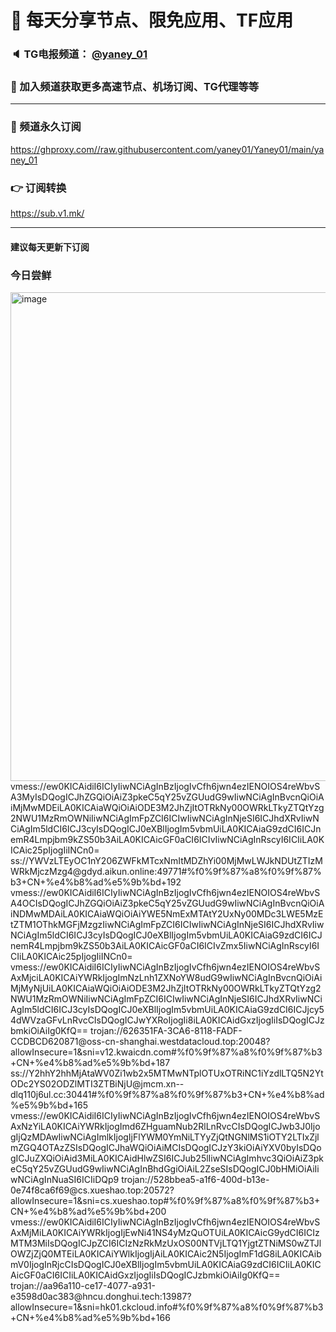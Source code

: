 # 🚀 每天分享节点、限免应用、TF应用
### 🔈 TG电报频道： [@yaney_01](https://t.me/yaney_01) 
### 🔔 加入频道获取更多高速节点、机场订阅、TG代理等等  
***
### 🔗  频道永久订阅
   https://ghproxy.com//raw.githubusercontent.com/yaney01/Yaney01/main/yaney_01
### 👉  订阅转换
   https://sub.v1.mk/
***
#### 建议每天更新下订阅
### 今日尝鲜
<img width="782" alt="image" src="https://user-images.githubusercontent.com/53202722/225485554-f3c8304f-cb59-4d01-84cc-bc6f94d4f3d8.png">
vmess://ew0KICAidiI6ICIyIiwNCiAgInBzIjogIvCfh6jwn4ezIENOIOS4reWbvSA3MyIsDQogICJhZGQiOiAiZ3pkeC5qY25vZGUudG9wIiwNCiAgInBvcnQiOiAiMjMwMDEiLA0KICAiaWQiOiAiODE3M2JhZjItOTRkNy00OWRkLTkyZTQtYzg2NWU1MzRmOWNiIiwNCiAgImFpZCI6ICIwIiwNCiAgInNjeSI6ICJhdXRvIiwNCiAgIm5ldCI6ICJ3cyIsDQogICJ0eXBlIjogIm5vbmUiLA0KICAiaG9zdCI6ICJnemR4Lmpjbm9kZS50b3AiLA0KICAicGF0aCI6ICIvIiwNCiAgInRscyI6ICIiLA0KICAic25pIjogIiINCn0=
ss://YWVzLTEyOC1nY206ZWFkMTcxNmItMDZhYi00MjMwLWJkNDUtZTIzMWRkMjczMzg4@gdyd.aikun.online:49771#%f0%9f%87%a8%f0%9f%87%b3+CN+%e4%b8%ad%e5%9b%bd+192
vmess://ew0KICAidiI6ICIyIiwNCiAgInBzIjogIvCfh6jwn4ezIENOIOS4reWbvSA4OCIsDQogICJhZGQiOiAiZ3pkeC5qY25vZGUudG9wIiwNCiAgInBvcnQiOiAiNDMwMDAiLA0KICAiaWQiOiAiYWE5NmExMTAtY2UxNy00MDc3LWE5MzEtZTM1OThkMGFjMzgzIiwNCiAgImFpZCI6ICIwIiwNCiAgInNjeSI6ICJhdXRvIiwNCiAgIm5ldCI6ICJ3cyIsDQogICJ0eXBlIjogIm5vbmUiLA0KICAiaG9zdCI6ICJnemR4Lmpjbm9kZS50b3AiLA0KICAicGF0aCI6ICIvZmx5IiwNCiAgInRscyI6ICIiLA0KICAic25pIjogIiINCn0=
vmess://ew0KICAidiI6ICIyIiwNCiAgInBzIjogIvCfh6jwn4ezIENOIOS4reWbvSAxMjciLA0KICAiYWRkIjogImNzLnh1ZXNoYW8udG9wIiwNCiAgInBvcnQiOiAiMjMyNjUiLA0KICAiaWQiOiAiODE3M2JhZjItOTRkNy00OWRkLTkyZTQtYzg2NWU1MzRmOWNiIiwNCiAgImFpZCI6ICIwIiwNCiAgInNjeSI6ICJhdXRvIiwNCiAgIm5ldCI6ICJ3cyIsDQogICJ0eXBlIjogIm5vbmUiLA0KICAiaG9zdCI6ICJjcy54dWVzaGFvLnRvcCIsDQogICJwYXRoIjogIi8iLA0KICAidGxzIjogIiIsDQogICJzbmkiOiAiIg0KfQ==
trojan://626351FA-3CA6-8118-FADF-CCDBCD620871@oss-cn-shanghai.westdatacloud.top:20048?allowInsecure=1&sni=v12.kwaicdn.com#%f0%9f%87%a8%f0%9f%87%b3+CN+%e4%b8%ad%e5%9b%bd+187
ss://Y2hhY2hhMjAtaWV0Zi1wb2x5MTMwNTplOTUxOTRiNC1iYzdlLTQ5N2YtODc2YS02ODZlMTI3ZTBiNjU@jmcm.xn--dlq110j6ul.cc:30441#%f0%9f%87%a8%f0%9f%87%b3+CN+%e4%b8%ad%e5%9b%bd+165
vmess://ew0KICAidiI6ICIyIiwNCiAgInBzIjogIvCfh6jwn4ezIENOIOS4reWbvSAxNzYiLA0KICAiYWRkIjogImd6ZHguamNub2RlLnRvcCIsDQogICJwb3J0IjogIjQzMDAwIiwNCiAgImlkIjogIjFlYWM0YmNiLTYyZjQtNGNlMS1iOTY2LTIxZjlmZGQ4OTAzZSIsDQogICJhaWQiOiAiMCIsDQogICJzY3kiOiAiYXV0byIsDQogICJuZXQiOiAid3MiLA0KICAidHlwZSI6ICJub25lIiwNCiAgImhvc3QiOiAiZ3pkeC5qY25vZGUudG9wIiwNCiAgInBhdGgiOiAiL2ZseSIsDQogICJ0bHMiOiAiIiwNCiAgInNuaSI6ICIiDQp9
trojan://528bbea5-a1f6-400d-b13e-0e74f8ca6f69@cs.xueshao.top:20572?allowInsecure=1&sni=cs.xueshao.top#%f0%9f%87%a8%f0%9f%87%b3+CN+%e4%b8%ad%e5%9b%bd+200
vmess://ew0KICAidiI6ICIyIiwNCiAgInBzIjogIvCfh6jwn4ezIENOIOS4reWbvSAxMjMiLA0KICAiYWRkIjogIjEwNi41NS4yMzQuOTUiLA0KICAicG9ydCI6ICIzMTM3MiIsDQogICJpZCI6ICIzNzRkMzUxOS00NTVjLTQ1YjgtZTNiMS0wZTJlOWZjZjQ0MTEiLA0KICAiYWlkIjogIjAiLA0KICAic2N5IjogImF1dG8iLA0KICAibmV0IjogInRjcCIsDQogICJ0eXBlIjogIm5vbmUiLA0KICAiaG9zdCI6ICIiLA0KICAicGF0aCI6ICIiLA0KICAidGxzIjogIiIsDQogICJzbmkiOiAiIg0KfQ==
trojan://aa96a110-ce17-4077-a931-e3598d0ac383@hncu.donghui.tech:13987?allowInsecure=1&sni=hk01.ckcloud.info#%f0%9f%87%a8%f0%9f%87%b3+CN+%e4%b8%ad%e5%9b%bd+166
